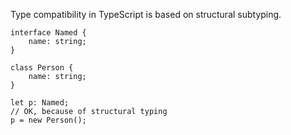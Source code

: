 Type compatibility in TypeScript is based on structural subtyping. 

```
interface Named {
    name: string;
}

class Person {
    name: string;
}

let p: Named;
// OK, because of structural typing
p = new Person();
```